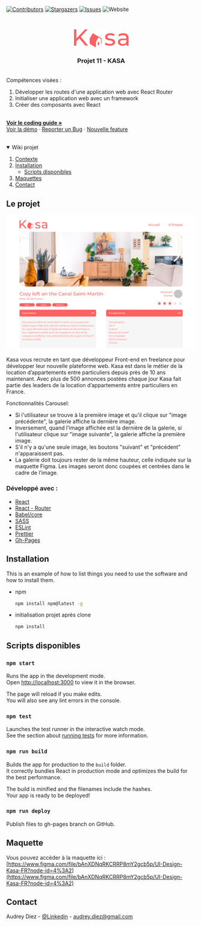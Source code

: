 
[![Contributors][contributors-shield]][contributors-url]
[![Stargazers][stars-shield]][stars-url]
[![Issues][issues-shield]][issues-url]
![Website](https://img.shields.io/website?style=for-the-badge&up_message=audreydiez.com&url=https%3A%2F%2Faudreydiez.com%2F)



<!-- PROJECT LOGO -->
<br />
<p align="center">
  <a href="https://github.com/audreydiez/AudreyDiez_11_08072021">  
    <img src="images/logo.png" alt="Logo" width="145" height="47">
  </a>

<h3 align="center">Projet 11 - KASA</h3>
</p>

<p align="left">
<br />
     Compétences visées :     
       <ol>
         <li>Développer les routes d'une application web avec React Router</li>      
         <li>Initialiser une application web avec un framework</li>  
         <li>Créer des composants avec React</li>  
       </ol>    
    <br />
    <a href="https://s3-eu-west-1.amazonaws.com/course.oc-static.com/projects/Front-End+V2/P9+React+1/Coding+guidelines+Kasa.pdf"><strong>Voir le coding guide »</strong></a>
    <br />
    <a href="https://audreydiez.github.io/AudreyDiez_11_08072021/">Voir la démo</a>
    ·
    <a href="https://github.com/audreydiez/AudreyDiez_11_08072021/issues">Reporter un Bug</a>
    ·
    <a href="https://github.com/audreydiez/AudreyDiez_11_08072021/issues">Nouvelle feature</a>
     <br />
      <br />
  </p>



<details open="open">
  <summary>Wiki projet</summary>
  <ol>
    <li>
      <a href="#about-the-project">Contexte</a>     
    </li>
    <li>
      <a href="#getting-started">Installation</a>    
      <ul>
        <li><a href="#prerequisites">Scripts disponibles</a></li>
      </ul>  
    </li>
    <li><a href="#usage">Maquettes</a></li> 
    <li><a href="#contact">Contact</a></li>
  </ol>
</details>



<!-- ABOUT THE PROJECT -->
## Le projet

[![Product Name Screen Shot][product-screenshot]](https://example.com)

Kasa vous recrute en tant que développeur Front-end en freelance pour développer leur nouvelle plateforme web. Kasa est dans le métier de la location d’appartements entre particuliers depuis près de 10 ans maintenant. Avec plus de 500 annonces postées chaque jour Kasa fait partie des leaders de la location d’appartements entre particuliers en France.

Fonctionnalités Carousel:
* Si l'utilisateur se trouve à la première image et qu'il clique sur "image précédente", la galerie affiche la dernière image.
* Inversement, quand l'image affichée est la dernière de la galerie, si l'utilisateur clique sur "image suivante", la galerie affiche la première image.
* S'il n'y a qu'une seule image, les boutons "suivant" et "précédent" n'apparaissent pas.
* La galerie doit toujours rester de la même hauteur, celle indiquée sur la maquette Figma. Les images seront donc coupées et centrées dans le cadre de l’image.

### Développé avec :

* [React](https://fr.reactjs.org/)
* [React - Router](https://reactrouter.com/)
* [Babel/core](https://babeljs.io/)
* [SASS](https://sass-lang.com/)
* [ESLint](https://eslint.org/)
* [Prettier](https://prettier.io/)
* [Gh-Pages](https://www.npmjs.com/package/gh-pages/)



<!-- GETTING STARTED -->
## Installation

This is an example of how to list things you need to use the software and how to install them.
* npm
  ```sh
  npm install npm@latest -g
  ```
* initialisation projet après clone
   ```sh
   npm install
   ```

<!-- Available scripts -->
## Scripts disponibles

### `npm start`

Runs the app in the development mode.\
Open [http://localhost:3000](http://localhost:3000) to view it in the browser.

The page will reload if you make edits.\
You will also see any lint errors in the console.

### `npm test`

Launches the test runner in the interactive watch mode.\
See the section about [running tests](https://facebook.github.io/create-react-app/docs/running-tests) for more information.

### `npm run build`

Builds the app for production to the `build` folder.\
It correctly bundles React in production mode and optimizes the build for the best performance.

The build is minified and the filenames include the hashes.\
Your app is ready to be deployed!

### `npm run deploy`

Publish files to gh-pages branch on GitHub.


<!-- MAQUETTE -->
## Maquette

Vous pouvez accèder à la maquette ici : [https://www.figma.com/file/bAnXDNqRKCRRP8mY2gcb5p/UI-Design-Kasa-FR?node-id=4%3A2](https://www.figma.com/file/bAnXDNqRKCRRP8mY2gcb5p/UI-Design-Kasa-FR?node-id=4%3A2)



<!-- CONTACT -->
## Contact

Audrey Diez - [@Linkedin](https://www.linkedin.com/in/audrey-diez-5862345b/) - audrey.diez@gmail.com





<!-- MARKDOWN LINKS & IMAGES -->
<!-- https://www.markdownguide.org/basic-syntax/#reference-style-links -->
[contributors-shield]: https://img.shields.io/github/contributors/audreydiez/AudreyDiez_11_08072021?style=for-the-badge
[contributors-url]: https://github.com/audreydiez/AudreyDiez_11_08072021/graphs/contributors

[stars-shield]: https://img.shields.io/github/stars/audreydiez/AudreyDiez_11_08072021.svg?style=for-the-badge
[stars-url]: https://github.com/audreydiez/AudreyDiez_11_08072021/stargazers
[issues-shield]: https://img.shields.io/github/issues/audreydiez/AudreyDiez_11_08072021.svg?style=for-the-badge
[issues-url]: https://github.com/audreydiez/AudreyDiez_11_08072021/issues
[linkedin-shield]: https://img.shields.io/badge/-LinkedIn-black.svg?style=for-the-badge&logo=linkedin&colorB=555
[linkedin-url]: https://linkedin.com/in/audrey-diez-5862345b
[website-shield]: https://img.shields.io/badge/-LinkedIn-black.svg?style=for-the-badge&logo=linkedin&colorB=555
[website-url]: https://linkedin.com/in/audrey-diez-5862345b
[product-screenshot]: images/screenshot.png
[logo]: images/logo.png